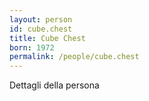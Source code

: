```yaml
---
layout: person
id: cube.chest
title: Cube Chest
born: 1972
permalink: /people/cube.chest
---
```


Dettagli della persona 